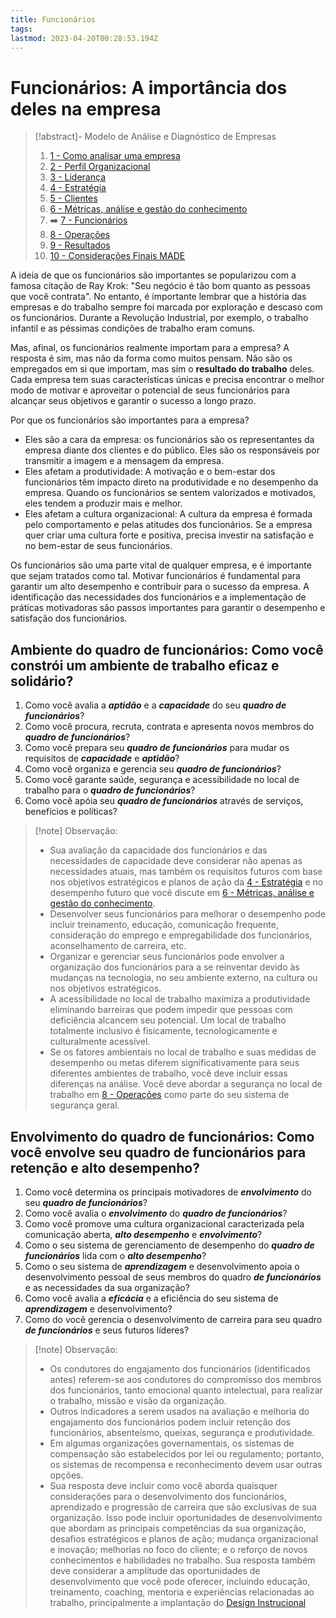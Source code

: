 ```yaml
---
title: Funcionários
tags: 
lastmod: 2023-04-20T00:28:53.194Z
---
```

# Funcionários: A importância dos deles na empresa

> [!abstract]- Modelo de Análise e Diagnóstico de Empresas 
> 
>1. [1 - Como analisar uma empresa](1%20-%20Como%20analisar%20uma%20empresa.md)
>2. [2 - Perfil Organizacional](2%20-%20Perfil%20Organizacional.md)
>3. [3 - Liderança](3%20-%20Liderança.md)
>4. [4 - Estratégia](4%20-%20Estratégia.md)
>5. [5 - Clientes](5%20-%20Clientes.md)
>6. [6 - Métricas, análise e gestão do conhecimento](6%20-%20Métricas,%20análise%20e%20gestão%20do%20conhecimento.md)
>7. ➡️ [7 - Funcionários](7%20-%20Funcionários.md)
>8. [8 - Operações](8%20-%20Operações.md)
>9. [9 - Resultados](9%20-%20Resultados.md)
>10. [10 - Considerações Finais MADE](10%20-%20Considerações%20Finais%20MADE.md)

A ideia de que os funcionários são importantes se popularizou com a famosa citação de Ray Krok: "Seu negócio é tão bom quanto as pessoas que você contrata". No entanto, é importante lembrar que a história das empresas e do trabalho sempre foi marcada por exploração e descaso com os funcionários. Durante a Revolução Industrial, por exemplo, o trabalho infantil e as péssimas condições de trabalho eram comuns.

Mas, afinal, os funcionários realmente importam para a empresa? A resposta é sim, mas não da forma como muitos pensam. Não são os empregados em si que importam, mas sim o **resultado do trabalho** deles. Cada empresa tem suas características únicas e precisa encontrar o melhor modo de motivar e aproveitar o potencial de seus funcionários para alcançar seus objetivos e garantir o sucesso a longo prazo.

Por que os funcionários são importantes para a empresa?
- Eles são a cara da empresa: os funcionários são os representantes da empresa diante dos clientes e do público. Eles são os responsáveis por transmitir a imagem e a mensagem da empresa.
- Eles afetam a produtividade: A motivação e o bem-estar dos funcionários têm impacto direto na produtividade e no desempenho da empresa. Quando os funcionários se sentem valorizados e motivados, eles tendem a produzir mais e melhor.
- Eles afetam a cultura organizacional: A cultura da empresa é formada pelo comportamento e pelas atitudes dos funcionários. Se a empresa quer criar uma cultura forte e positiva, precisa investir na satisfação e no bem-estar de seus funcionários.

Os funcionários são uma parte vital de qualquer empresa, e é importante que sejam tratados como tal. Motivar funcionários é fundamental para garantir um alto desempenho e contribuir para o sucesso da empresa. A identificação das necessidades dos funcionários e a implementação de práticas motivadoras são passos importantes para garantir o desempenho e satisfação dos funcionários.

## Ambiente do quadro de funcionários: Como você constrói um ambiente de trabalho eficaz e solidário?

1. Como você avalia a ***aptidão*** e a ***capacidade*** do seu ***quadro de funcionários***?
2. Como você procura, recruta, contrata e apresenta novos membros do ***quadro de funcionários***?
3. Como você prepara seu ***quadro de funcionários*** para mudar os requisitos de ***capacidade*** e ***aptidão***?
4. Como você organiza e gerencia seu ***quadro de funcionários***?
5. Como você garante saúde, segurança e acessibilidade no local de trabalho para o ***quadro de funcionários***?
6. Como você apóia seu ***quadro de funcionários*** através de serviços, benefícios e políticas?

>[!note] Observação:
> 
>- Sua avaliação da capacidade dos funcionários e das necessidades de capacidade deve considerar não apenas as necessidades atuais, mas também os requisitos futuros com base nos objetivos estratégicos e planos de ação da [4 - Estratégia](4%20-%20Estratégia.md) e no desempenho futuro que você discute em [6 - Métricas, análise e gestão do conhecimento](6%20-%20Métricas,%20análise%20e%20gestão%20do%20conhecimento.md).
>- Desenvolver seus funcionários para melhorar o desempenho pode incluir treinamento, educação, comunicação frequente, consideração do emprego e empregabilidade dos funcionários, aconselhamento de carreira, etc.
>- Organizar e gerenciar seus funcionários pode envolver a organização dos funcionários para a se reinventar devido às mudanças na tecnologia, no seu ambiente externo, na cultura ou nos objetivos estratégicos.
>- A acessibilidade no local de trabalho maximiza a produtividade eliminando barreiras que podem impedir que pessoas com deficiência alcancem seu potencial. Um local de trabalho totalmente inclusivo é fisicamente, tecnologicamente e culturalmente acessível.
>- Se os fatores ambientais no local de trabalho e suas medidas de desempenho ou metas diferem significativamente para seus diferentes ambientes de trabalho, você deve incluir essas diferenças na análise. Você deve abordar a segurança no local de trabalho em [8 - Operações](8%20-%20Operações.md) como parte do seu sistema de segurança geral.

## Envolvimento do quadro de funcionários: Como você envolve seu quadro de funcionários para retenção e alto desempenho?

1. Como você determina os principais motivadores de ***envolvimento*** do seu ***quadro de funcionários***?
2. Como você avalia o ***envolvimento*** do ***quadro de funcionários***?
3. Como você promove uma cultura organizacional caracterizada pela comunicação aberta, ***alto desempenho*** e ***envolvimento***?
4. Como o seu sistema de gerenciamento de desempenho do ***quadro de funcionários*** lida com o ***alto desempenho***?
5. Como o seu sistema de ***aprendizagem*** e desenvolvimento apoia o desenvolvimento pessoal de seus membros do quadro ***de funcionários*** e as necessidades da sua organização?
6. Como você avalia a ***eficácia*** e a eficiência do seu sistema de ***aprendizagem*** e desenvolvimento?
7. Como do você gerencia o desenvolvimento de carreira para seu quadro ***de funcionários*** e seus futuros líderes?

>[!note] Observação:
> 
>- Os condutores do engajamento dos funcionários (identificados antes) referem-se aos condutores do compromisso dos membros dos funcionários, tanto emocional quanto intelectual, para realizar o trabalho, missão e visão da organização.
>- Outros indicadores a serem usados na avaliação e melhoria do engajamento dos funcionários podem incluir retenção dos funcionários, absenteísmo, queixas, segurança e produtividade.
>- Em algumas organizações governamentais, os sistemas de compensação são estabelecidos por lei ou regulamento; portanto, os sistemas de recompensa e reconhecimento devem usar outras opções.
>- Sua resposta deve incluir como você aborda quaisquer considerações para o desenvolvimento dos funcionários, aprendizado e progressão de carreira que são exclusivas de sua organização. Isso pode incluir oportunidades de desenvolvimento que abordam as principais competências da sua organização, desafios estratégicos e planos de ação; mudança organizacional e inovação; melhorias no foco do cliente; e o reforço de novos conhecimentos e habilidades no trabalho. Sua resposta também deve considerar a amplitude das oportunidades de desenvolvimento que você pode oferecer, incluindo educação, treinamento, coaching, mentoria e experiências relacionadas ao trabalho, principalmente a implantação do [Design Instrucional](../../Design%20Instrucional/Design%20Instrucional.md)

